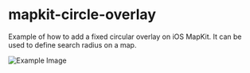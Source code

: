 # mapkit-circle-overlay

Example of how to add a fixed circular overlay on iOS MapKit. It can be used to define search radius on a map.

![Example Image](/relative/path/to/img.jpg?raw=true)
